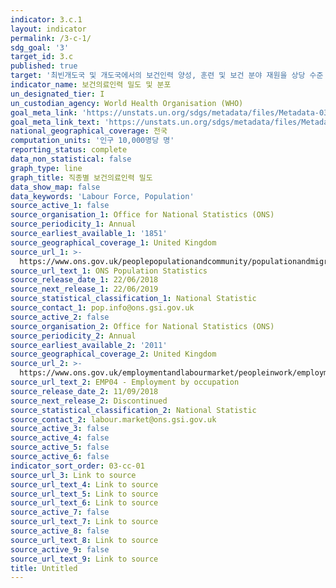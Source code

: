 ```yaml
---
indicator: 3.c.1
layout: indicator
permalink: /3-c-1/
sdg_goal: '3'
target_id: 3.c
published: true
target: '최빈개도국 및 개도국에서의 보건인력 양성, 훈련 및 보건 분야 재원을 상당 수준 증가'
indicator_name: 보건의료인력 밀도 및 분포
un_designated_tier: I
un_custodian_agency: World Health Organisation (WHO)
goal_meta_link: 'https://unstats.un.org/sdgs/metadata/files/Metadata-03-0C-01.pdf'
goal_meta_link_text: 'https://unstats.un.org/sdgs/metadata/files/Metadata-03-0C-01.pdf'
national_geographical_coverage: 전국
computation_units: '인구 10,000명당 명'
reporting_status: complete
data_non_statistical: false
graph_type: line
graph_title: 직종별 보건의료인력 밀도
data_show_map: false
data_keywords: 'Labour Force, Population'
source_active_1: false
source_organisation_1: Office for National Statistics (ONS)
source_periodicity_1: Annual
source_earliest_available_1: '1851'
source_geographical_coverage_1: United Kingdom
source_url_1: >-
  https://www.ons.gov.uk/peoplepopulationandcommunity/populationandmigration/populationestimates/datasets/populationestimatesforukenglandandwalesscotlandandnorthernireland
source_url_text_1: ONS Population Statistics
source_release_date_1: 22/06/2018
source_next_release_1: 22/06/2019
source_statistical_classification_1: National Statistic
source_contact_1: pop.info@ons.gsi.gov.uk
source_active_2: false
source_organisation_2: Office for National Statistics (ONS)
source_periodicity_2: Annual
source_earliest_available_2: '2011'
source_geographical_coverage_2: United Kingdom
source_url_2: >-
  https://www.ons.gov.uk/employmentandlabourmarket/peopleinwork/employmentandemployeetypes/datasets/employmentbyoccupationemp04
source_url_text_2: EMP04 - Employment by occupation
source_release_date_2: 11/09/2018
source_next_release_2: Discontinued
source_statistical_classification_2: National Statistic
source_contact_2: labour.market@ons.gsi.gov.uk
source_active_3: false
source_active_4: false
source_active_5: false
source_active_6: false
indicator_sort_order: 03-cc-01
source_url_3: Link to source
source_url_text_4: Link to source
source_url_text_5: Link to source
source_url_text_6: Link to source
source_active_7: false
source_url_text_7: Link to source
source_active_8: false
source_url_text_8: Link to source
source_active_9: false
source_url_text_9: Link to source
title: Untitled
---
```

